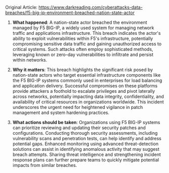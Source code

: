 Original Article: https://www.darkreading.com/cyberattacks-data-breaches/f5-big-ip-environment-breached-nation-state-actor

1) **What happened**: A nation-state actor breached the environment managed by F5 BIG-IP, a widely used system for managing network traffic and applications infrastructure. This breach indicates the actor's ability to exploit vulnerabilities within F5's infrastructure, potentially compromising sensitive data traffic and gaining unauthorized access to critical systems. Such attacks often employ sophisticated methods, leveraging known or zero-day vulnerabilities to infiltrate and persist within networks.

2) **Why it matters**: This breach highlights the significant risk posed by nation-state actors who target essential infrastructure components like the F5 BIG-IP systems commonly used in enterprises for load balancing and application delivery. Successful compromises on these platforms provide attackers a foothold to escalate privileges and pivot laterally across networks, potentially impacting data integrity, confidentiality, and availability of critical resources in organizations worldwide. This incident underscores the urgent need for heightened vigilance in patch management and system hardening practices.

3) **What actions should be taken**: Organizations using F5 BIG-IP systems can prioritize reviewing and updating their security patches and configurations. Conducting thorough security assessments, including vulnerability scans and penetration tests, can help identify and address potential gaps. Enhanced monitoring using advanced threat-detection solutions can assist in identifying anomalous activity that may suggest breach attempts. Sharing threat intelligence and strengthening incident response plans can further prepare teams to quickly mitigate potential impacts from similar breaches.